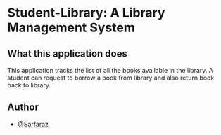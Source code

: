 # Student-Library: A Library Management System

## What this application does
This application tracks the list of all the books available in the library. A student can request to borrow a book from library and also return book back to library.

## Author

- [@Sarfaraz](https://github.com/GoogolDKhan)